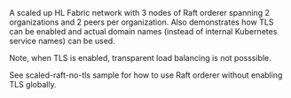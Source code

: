 A scaled up HL Fabric network with 3 nodes of Raft orderer spanning 2 organizations and 2 peers per organization. 
Also demonstrates how TLS can be enabled and actual domain names (instead of internal Kubernetes service names) can be used.

Note, when TLS is enabled, transparent load balancing is not posssible.

See scaled-raft-no-tls sample for how to use Raft orderer without enabling TLS globally.